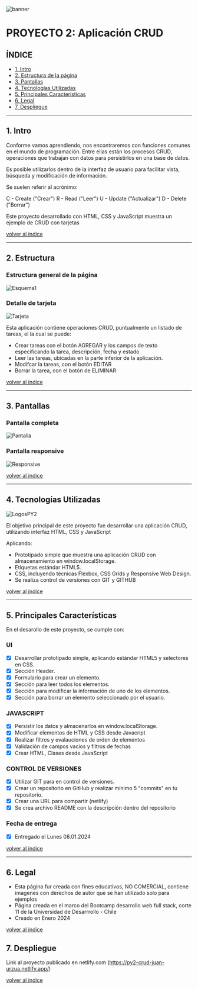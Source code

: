 ![banner](https://github.com/jmurzuar/PY2-CRUD_APP/assets/84281899/d2a1342c-b03b-4381-8214-ae5d5b0faad9)

# PROYECTO 2: Aplicación CRUD

## **ÍNDICE**

* [1. Intro](#1-intro)
* [2. Estructura de la página](#2-Estructura)
* [3. Pantallas](#3-Pantallas)
* [4. Tecnologías Utilizadas](#4-Tecnologías-Utilizadas)
* [5. Principales Características](#5-Principales-Características)
* [6. Legal](#6-Legal)
* [7. Despliegue](#7-Despliegue)
  
****

## 1. Intro

Conforme vamos aprendiendo, nos encontraremos con funciones comunes en el mundo de programación. Entre ellas están los procesos CRUD, operaciones que trabajan con datos para persistirlos en una base de datos.

Es posible utilizarlos dentro de la interfaz de usuario para facilitar vista, búsqueda y modificación de información.

Se suelen referir al acrónimo:

C - Create ("Crear")
R - Read ("Leer")
U - Update ("Actualizar")
D - Delete ("Borrar")

Este proyecto desarrollado con HTML, CSS y JavaScript muestra un ejemplo de CRUD con tarjetas 

[volver al índice](#ÍNDICE)
****

## 2. Estructura

### Estructura general de la página
![Esquema1](https://github.com/jmurzuar/PY2-CRUD_APP/assets/84281899/1d4ce7d7-55d2-4cb7-b143-7ae34e6cff7c)

### Detalle de tarjeta
![Tarjeta](https://github.com/jmurzuar/PY2-CRUD_APP/assets/84281899/c9e01f4d-a6a3-453d-9138-e414c16a0b49)


Esta aplicación contiene operaciones CRUD, puntualmente un listado de tareas, el la cual se puede:

- Crear tareas con el botón AGREGAR y los campos de texto especificando la tarea, descripción, fecha y estado
- Leer las tareas, ubicadas en la parte inferior de la aplicación.
- Modifcar la tareas, con el botón EDITAR
- Borrar la tarea, con el botón de ELIMINAR

[volver al índice](#ÍNDICE)
****

## 3. Pantallas

### Pantalla completa
![Pantalla](https://github.com/jmurzuar/PY2-CRUD_APP/assets/84281899/231c4863-5329-4cd2-ac25-80b8fea6e15e)

### Pantalla responsive
![Responsive](https://github.com/jmurzuar/PY2-CRUD_APP/assets/84281899/9ab26c05-e7c6-4f05-ba25-ec278bc8c0b1)


[volver al índice](#ÍNDICE)
****

## 4. Tecnologías Utilizadas

![LogosPY2](https://github.com/jmurzuar/PY2-CRUD_APP/assets/84281899/5d54e0d3-1f04-4bc6-a398-39a322473b0d)


El objetivo principal de este proyecto fue desarrollar una aplicación CRUD, utilizando interfaz HTML, CSS y JavaScript

Aplicando:

- Prototipado simple que muestra una aplicación CRUD con almacenamiento en window.localStorage.
- Etiquetas estándar HTML5.
- CSS, incluyendo técnicas Flexbox, CSS Grids y Responsive Web Design.
- Se realiza control de versiones con GIT y GITHUB

[volver al índice](#ÍNDICE)
****

## 5. Principales Características

En el desarollo de este proyecto, se cumple con:

### UI

- [X] Desarrollar prototipado simple, aplicando estándar HTML5 y selectores en CSS.
- [X] Sección Header.
- [X] Formulario para crear un elemento.
- [X] Sección para leer todos los elementos.
- [X] Sección para modificar la información de uno de los elementos.
- [X] Sección para borrar un elemento seleccionado por el usuario.

### JAVASCRIPT
- [X] Persistir los datos y almacenarlos en window.localStorage.
- [X] Modificar elementos de HTML y CSS desde Javacript
- [X] Realizar filtros y evalauciones de orden de elementos
- [X] Validación de campos vacios y filtros de fechas
- [X] Crear HTML, Clases desde JavaScript 

### CONTROL DE VERSIONES
- [X] Utilizar GIT para en control de versiones.
- [X] Crear un repositorio en GitHub y realizar mínimo 5 "commits" en tu repositorio.
- [X] Crear una URL para compartir (netlify)
- [X] Se crea archivo README con la descripción dentro del repositorio

### Fecha de entrega
- [X] Entregado el Lunes 08.01.2024

[volver al índice](#ÍNDICE)
****

## 6. Legal

- Esta página fur creada con fines educativos, NO COMERCIAL, contiene imagenes con derechos de autor que se han utilizado solo para ejemplos
- Página creada en el marco del Bootcamp desarrollo web full stack, corte 11 de la Universidad de Desarrrollo - Chile
- Creado en Enero 2024
  
[volver al índice](#ÍNDICE)

## 7. Despliegue

Link al proyecto publicado en netlify.com (https://py2-crud-juan-urzua.netlify.app/)

[volver al índice](#ÍNDICE)
